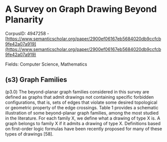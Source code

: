 # A Survey on Graph Drawing Beyond Planarity

CorpusID: 4947258 - [https://www.semanticscholar.org/paper/2900ef06167eb5684020db9ccfcb9fe42a07a919](https://www.semanticscholar.org/paper/2900ef06167eb5684020db9ccfcb9fe42a07a919)

Fields: Computer Science, Mathematics

## (s3) Graph Families
(p3.0) The beyond-planar graph families considered in this survey are defined as graphs that admit drawings not containing specific forbidden configurations, that is, sets of edges that violate some desired topological or geometric property of the edge crossings. Table 1 provides a schematic illustration of some beyond-planar graph families, among the most studied in the literature. For each family X, we define what a drawing of type X is. A graph belongs to family X if it admits a drawing of type X. Definitions based on first-order logic formulas have been recently proposed for many of these types of drawings [58].
